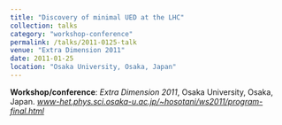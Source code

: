 ```yaml
---
title: "Discovery of minimal UED at the LHC"
collection: talks
category: "workshop-conference"
permalink: /talks/2011-0125-talk
venue: "Extra Dimension 2011"
date: 2011-01-25
location: "Osaka University, Osaka, Japan"
---
```

**Workshop/conference**: *Extra Dimension 2011*, Osaka University, Osaka, Japan. *www-het.phys.sci.osaka-u.ac.jp/~hosotani/ws2011/program-final.html*


